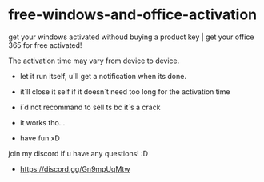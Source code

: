 # free-windows-and-office-activation
get your windows activated withoud buying a product key | get your office 365 for free activated!

The activation time may vary from device to device.
- let it run itself, u´ll get a notification when its done.
- it´ll close it self if it doesn´t need too long for the activation time

- i´d not recommand to sell ts bc it´s a crack
- it works tho...

- have fun xD


join my discord if u have any questions! :D
- https://discord.gg/Gn9mpUqMtw

